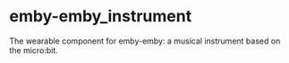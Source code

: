 # emby-emby_instrument
The wearable component for emby-emby: a musical instrument based on the micro:bit.
